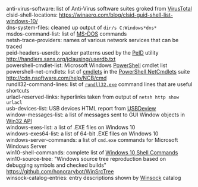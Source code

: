 anti-virus-software: list of Anti-Virus software suites groked from [VirusTotal](https://www.virustotal.com)  
clsid-shell-locations: <https://winaero.com/blog/clsid-guid-shell-list-windows-10/>  
dns-system-files: cleaned up output of `dir/s C:Windows*dns*`  
msdos-command-list: list of [MS-DOS](https://wikipedia.org/wiki/MS-DOS "MicroSoft Disk Operating System") commands  
netsh-trace-providers: names of various network services that can be traced  
peid-headers-userdb: packer patterns used by the [PeID](https://www.aldeid.com/wiki/PEiD) utility <http://handlers.sans.org/jclausing/userdb.txt>  
powershell-cmdlet-list: Microsoft Windows [PowerShell](https://docs.microsoft.com/powershell) cmdlet list  
powershell-net-cmdlets: list of [cmdlets](https://msdn.microsoft.com/library/ms714395.aspx "Windows PowerShell Cmdlet Overview") in the [PowerShell NetCmdlets](https://nsoftware.com/powershell/netcmdlets) suite <http://cdn.nsoftware.com/help/NCB/cmd>  
rundll32-command-lines: list of [`rundll32.exe`](https://docs.microsoft.com/windows-server/administration/windows-commands/rundll32) command lines that are useful shortcuts  
urlacl-reserved-links: hyperlinks taken from output of `netsh http show urlacl`  
usb-devices-list: USB devices HTML report from [USBDeview](http://nirsoft.net)  
window-messages-list: a list of messages sent to GUI Window objects in [Win32 API](http://www.winprog.org/tutorial/ "theForger's Win32 API Programming Tutorial")  
windows-exes-list: a list of .EXE files on Windows 10  
windows-exes64-list: a list of 64-bit .EXE files on Windows 10  
windows-server-commands: a list of `cmd.exe` commands for Microsoft Windows Server  
win10-shell-commands: complete list of [Windows 10 Shell Commands](http://www.winhelponline.com/blog/shell-commands-to-access-the-special-folders/)  
win10-source-tree: "Windows source tree reproduction based on debugging symbols and checked builds" <https://github.com/honorarybot/WinSrcTree>  
winsock-catalog-entries: entry descriptions shown by [Winsock](https://wikipedia.org/wiki/Winsock) catalog  
